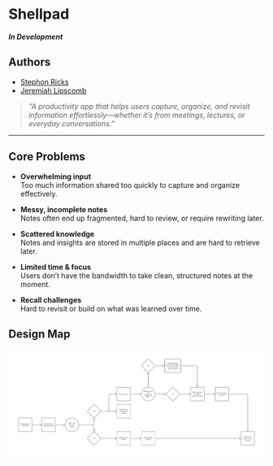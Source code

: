 # Shellpad

**_In Development_**

## Authors

- [Stephon Ricks](https://github.com/xFallingDuskx)
- [Jeremiah Lipscomb](https://github.com/jlipscomb071)

> _“A productivity app that helps users capture, organize, and revisit information effortlessly—whether it’s from meetings, lectures, or everyday conversations.”_

---

## Core Problems

- **Overwhelming input**  
  Too much information shared too quickly to capture and organize effectively.

- **Messy, incomplete notes**  
  Notes often end up fragmented, hard to review, or require rewriting later.

- **Scattered knowledge**  
  Notes and insights are stored in multiple places and are hard to retrieve later.

- **Limited time & focus**  
  Users don’t have the bandwidth to take clean, structured notes at the moment.

- **Recall challenges**  
  Hard to revisit or build on what was learned over time.

## Design Map

![High Level Design Map](designMap.png)